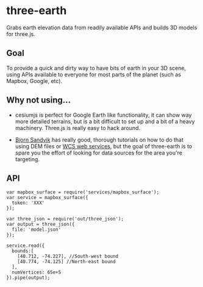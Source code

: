 # three-earth

Grabs earth elevation data from readily available APIs and builds 3D models for three.js.

## Goal

To provide a quick and dirty way to have bits of earth in your 3D scene, using APIs available to everyone for most parts of the planet (such as Mapbox, Google, etc).

## Why not using...

- cesiumjs is perfect for Google Earth like functionality, it can show way more detailed terrains, but is a bit difficult to set up and a bit of a heavy machinery. Three.js is really easy to hack around.

- [Bjorn Sandvik](http://blog.thematicmapping.org/2013/10/terrain-building-with-threejs-part-1.html) has really good, thorough tutorials on how to do that using DEM files or [WCS web services](http://blog.thematicmapping.org/2014/03/using-web-map-services-with-threejs.html), but the goal of three-earth is to spare you the effort of looking for data sources for the area you're targeting.

## API

```
var mapbox_surface = require('services/mapbox_surface');
var service = mapbox_surface({
  token: 'XXX'
});

var three_json = require('out/three_json');
var output = three_json({
  file: 'model.json'
});

service.read({
  bounds:[
    [40.712, -74.227], //South-west bound
    [40.774, -74.125] //North-east bound
  ],
  numVertices: 65e+5
}).pipe(output);



```
